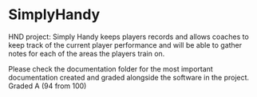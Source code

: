 # SimplyHandy
HND project: Simply Handy keeps players records and allows coaches to keep track of the current player performance and will be able to gather notes for each of the areas the players train on.

Please check the documentation folder for the most important documentation created and graded alongside the software in the project.
Graded A (94 from 100)
